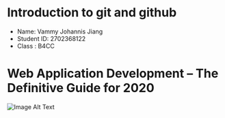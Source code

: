# Introduction to git and github

- Name: Vammy Johannis Jiang
- Student ID: 2702368122
- Class : B4CC

# Web Application Development – The Definitive Guide for 2020

![Image Alt Text](https://www.moveoapps.com/blog/wp-content/uploads/2020/07/types-of-web-applications.png)